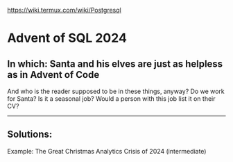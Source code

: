 https://wiki.termux.com/wiki/Postgresql

# Advent of SQL 2024

## In which: Santa and his elves are just as helpless as in Advent of Code

And who is the reader supposed to be in these things, anyway? Do we work for Santa? Is it a seasonal job? Would a person with this job list it on their CV?

---

## Solutions:

Example: The Great Christmas Analytics Crisis of 2024 (intermediate)
